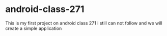 # android-class-271
This is my first project on android class 271
i still can not follow
and we will create a simple application
